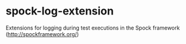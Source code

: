 # spock-log-extension
Extensions for logging during test executions in the Spock framework (http://spockframework.org/)
